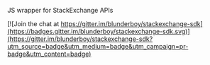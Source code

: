 JS wrapper for StackExchange APIs


[![Join the chat at https://gitter.im/blunderboy/stackexchange-sdk](https://badges.gitter.im/blunderboy/stackexchange-sdk.svg)](https://gitter.im/blunderboy/stackexchange-sdk?utm_source=badge&utm_medium=badge&utm_campaign=pr-badge&utm_content=badge)